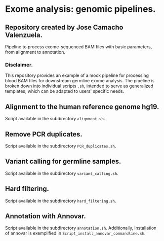 # Exome analysis: genomic pipelines.
## Repository created by Jose Camacho Valenzuela.
Pipeline to process exome-sequenced BAM files with basic parameters, from alignment to annotation.

### Disclaimer.
This repository provides an example of a mock pipeline for processing blood BAM files for downstream germline exome analysis. The pipeline is broken down into individual scripts `.sh`, intended to serve as generalized templates, which can be adapted to users' specific needs.

## Alignment to the human reference genome hg19.
Script available in the subdirectory `alignment.sh`.

## Remove PCR duplicates.
Script available in the subdirectory `PCR_duplicates.sh`.

## Variant calling for germline samples.
Script available in the subdirectory `variant_calling.sh`.

## Hard filtering.
Script available in the subdirectory `hard_filtering.sh`.

## Annotation with Annovar.
Script available in the subdirectory `annotation.sh`. Additionally, installation of annovar is exemplified in `Script_install_annovar_commandline.sh`.

